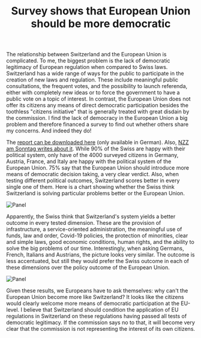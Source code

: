 ﻿---
layout: post
title: Survey shows that European Union should be more democratic
description: Meisser Economics financed a survey about how the Swiss and their neighbors preceive democracy in Switzerland and the European Union.
---
The relationship between Switzerland and the European Union is complicated. To me, the biggest problem is the lack of democratic legitimacy of European regulation when compared to Swiss laws. Switzerland has a wide range of ways for the public to participate in the creation of new laws and regulation. These include meaningful public consultations, the frequent votes, and the possibility to launch referenda, either with completely new ideas or to force the government to have a public vote on a topic of interest. In contrast, the European Union does not offer its citizens any means of direct democratic participation besides the toothless "citizens initiative" that is generally treated with great disdain by the commission. I find the lack of democracy in the European Union a big problem and therefore financed a survey to find out whether others share my concerns. And indeed they do!

The [report can be downloaded here]("https://github.com/meisserecon/www/raw/gh-pages/2021-11-14%20EU%20Umfrage.pdf") (only available in German). Also, [NZZ am Sonntag writes about it]("https://github.com/meisserecon/www/raw/gh-pages/2021-11-14%20EU%20Umfrage%20NZZAS.pdf"). While 90% of the Swiss are happy with their political system, only have of the 4000 surveyed citizens in Germany, Austria, France, and Italy are happy with the political system of the European Union. 75% say that the European Union should introduce more means of democratic decision taking, a very clear verdict. Also, when testing different political outcomes, Switzerland scores better in every single one of them. Here is a chart showing whether the Swiss think Switzerland is solving particular problems better or the European Union.

<img src="../../../assets/images/swiss-eu-1.png" alt="Panel" class="image left">

Apparently, the Swiss think that Switzerland's system yields a better outcome in every tested dimension. These are the provision of infrastructure, a service-oriented administration, the meaningful use of funds, law and order, Covid-19 policies, the protection of minorities, clear and simple laws, good economic conditions, human rights, and the ability to solve the big problems of our time. Interestingly, when asking Germans, French, Italians and Austrians, the picture looks very similar. The outcome is less accentuated, but still they would prefer the Swiss outcome in each of these dimensions over the policy outcome of the European Union.

<img src="../../../assets/images/swiss-eu-2.png" alt="Panel" class="image left">

Given these results, we Europeans have to ask themselves: why can't the European Union become more like Switzerland? It looks like the citizens would clearly welcome more means of democratic participation at the EU-level. I believe that Switzerland should condition the application of EU regulations in Switzerland on these regulations having passed all tests of democratic legitimacy. If the commission says no to that, it will become very clear that the commission is not representing the interest of its own citizens.
